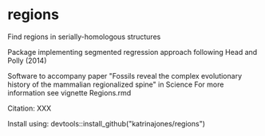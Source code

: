 # regions
Find regions in serially-homologous structures

Package implementing segmented regression approach following Head and Polly (2014)

Software to accompany paper "Fossils reveal the complex evolutionary history of the mammalian regionalized spine" in Science
For more information see vignette Regions.rmd

Citation: XXX

Install using:
devtools::install_github("katrinajones/regions")
